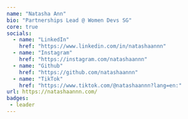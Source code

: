 ```yaml
---
name: "Natasha Ann"
bio: "Partnerships Lead @ Women Devs SG"
core: true
socials:
  - name: "LinkedIn"
    href: "https://www.linkedin.com/in/natashaannn"
  - name: "Instagram"
    href: "https://instagram.com/natashaannn"
  - name: "Github"
    href: "https://github.com/natashaannn"
  - name: "TikTok"
    href: "https://www.tiktok.com/@natashaannn?lang=en:"
url: https://natashaannn.com/
badges:
 - leader
---
```

